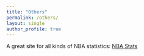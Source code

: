 ```yaml
---
title: "Others"
permalink: /others/
layout: single
author_profile: true
---
```


A great site for all kinds of NBA statistics: <a href="https://www.nba.com/stats" target="_blank" rel="noopener noreferrer">NBA Stats</a>  
